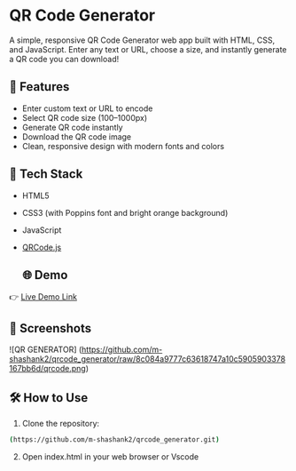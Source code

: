 # QR Code Generator

A simple, responsive QR Code Generator web app built with HTML, CSS, and JavaScript. Enter any text or URL, choose a size, and instantly generate a QR code you can download!

## 🚀 Features

- Enter custom text or URL to encode
- Select QR code size (100–1000px)
- Generate QR code instantly
- Download the QR code image
- Clean, responsive design with modern fonts and colors

## 🎨 Tech Stack

- HTML5
- CSS3 (with Poppins font and bright orange background)
- JavaScript
- [QRCode.js](https://github.com/davidshimjs/qrcodejs)

  ## 🌐 Demo

👉 [Live Demo Link](https://github.com/m-shashank2/qrcode_generator/raw/main/qrcode.png?raw=true)

## 📸 Screenshots

![QR GENERATOR] (https://github.com/m-shashank2/qrcode_generator/raw/8c084a9777c63618747a10c5905903378167bb6d/qrcode.png)
## 🛠️ How to Use

1. Clone the repository:
```bash
(https://github.com/m-shashank2/qrcode_generator.git)   
```
2. Open index.html in your web browser or Vscode 
